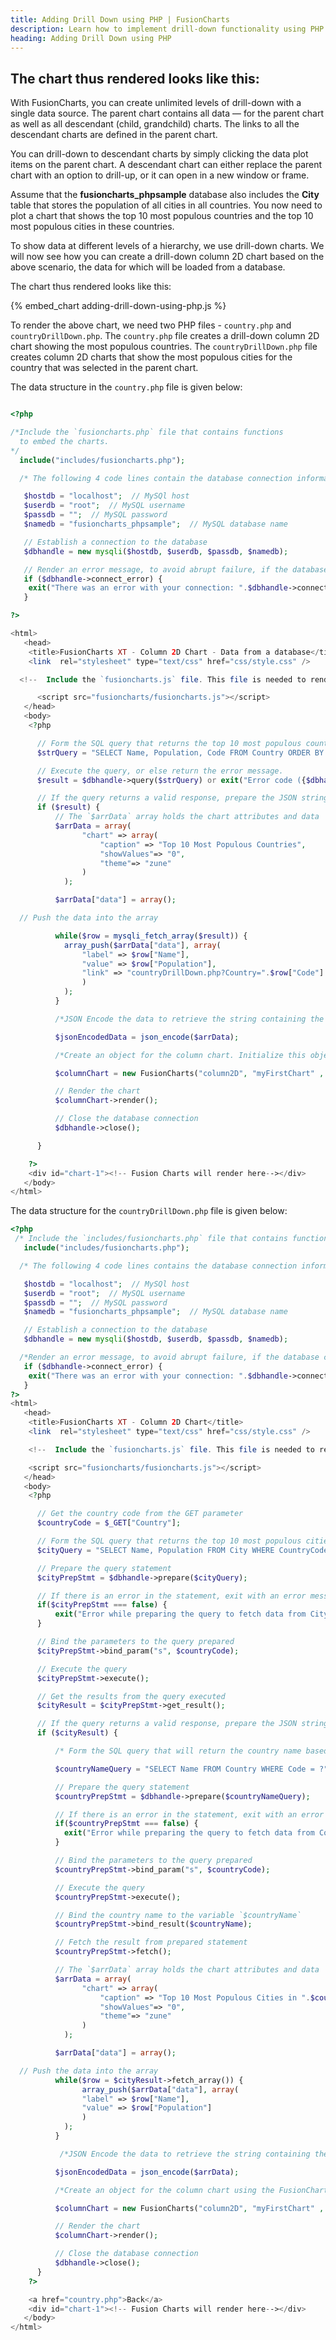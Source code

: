 ```yaml
---
title: Adding Drill Down using PHP | FusionCharts
description: Learn how to implement drill-down functionality using PHP. Dive into our article for step-by-step instructions and enhance your data visualization capabilities.
heading: Adding Drill Down using PHP
---
```


## The chart thus rendered looks like this:

With FusionCharts, you can create unlimited levels of drill-down with a single data source. The parent chart contains all data — for the parent chart as well as all descendant (child, grandchild) charts. The links to all the descendant charts are defined in the parent chart.

You can drill-down to descendant charts by simply clicking the data plot items on the parent chart. A descendant chart can either replace the parent chart with an option to drill-up, or it can open in a new window or frame.

Assume that the __fusioncharts_phpsample__ database also includes the __City__ table that stores the population of all cities in all countries. You now need to plot a chart that shows the top 10 most populous countries and the top 10 most populous cities in these countries.

To show data at different levels of a hierarchy, we use drill-down charts. We will now see how you can create a drill-down column 2D chart based on the above scenario, the data for which will be loaded from a database.

The chart thus rendered looks like this:

{% embed_chart adding-drill-down-using-php.js %}

To render the above chart, we need two PHP files - `country.php` and `countryDrillDown.php`. The `country.php` file creates a drill-down column 2D chart showing the most populous countries. The `countryDrillDown.php` file creates column 2D charts that show the most populous cities for the country that was selected in the parent chart.

The data structure in the `country.php` file is given below:

```php

<?php

/*Include the `fusioncharts.php` file that contains functions
  to embed the charts.
*/
  include("includes/fusioncharts.php");

  /* The following 4 code lines contain the database connection information. Alternatively, you can move these code lines to a separate file and include the file here. You can also modify this code based on your database connection.   */

   $hostdb = "localhost";  // MySQl host
   $userdb = "root";  // MySQL username
   $passdb = "";  // MySQL password
   $namedb = "fusioncharts_phpsample";  // MySQL database name

   // Establish a connection to the database
   $dbhandle = new mysqli($hostdb, $userdb, $passdb, $namedb);

   // Render an error message, to avoid abrupt failure, if the database connection parameters are incorrect
   if ($dbhandle->connect_error) {
    exit("There was an error with your connection: ".$dbhandle->connect_error);
   }

?>

<html>
   <head>
    <title>FusionCharts XT - Column 2D Chart - Data from a database</title>
    <link  rel="stylesheet" type="text/css" href="css/style.css" />

  <!--  Include the `fusioncharts.js` file. This file is needed to render the chart. Ensure that the path to this JS file is correct. Otherwise, it may lead to JavaScript errors. -->

      <script src="fusioncharts/fusioncharts.js"></script>
   </head>
   <body>
    <?php

      // Form the SQL query that returns the top 10 most populous countries
      $strQuery = "SELECT Name, Population, Code FROM Country ORDER BY Population DESC LIMIT 10";

      // Execute the query, or else return the error message.
      $result = $dbhandle->query($strQuery) or exit("Error code ({$dbhandle->errno}): {$dbhandle->error}");

      // If the query returns a valid response, prepare the JSON string
      if ($result) {
          // The `$arrData` array holds the chart attributes and data
          $arrData = array(
                "chart" => array(
                    "caption" => "Top 10 Most Populous Countries",
                    "showValues"=> "0",
                    "theme"=> "zune"
                )
            );

          $arrData["data"] = array();

  // Push the data into the array

          while($row = mysqli_fetch_array($result)) {
            array_push($arrData["data"], array(
                "label" => $row["Name"],
                "value" => $row["Population"],
                "link" => "countryDrillDown.php?Country=".$row["Code"]
                )
            );
          }

          /*JSON Encode the data to retrieve the string containing the JSON representation of the data in the array. */

          $jsonEncodedData = json_encode($arrData);

          /*Create an object for the column chart. Initialize this object using the FusionCharts PHP class constructor. The constructor is used to initialize the chart type, chart id, width, height, the div id of the chart container, the data format, and the data source. */

          $columnChart = new FusionCharts("column2D", "myFirstChart" , 600, 300, "chart-1", "json", $jsonEncodedData);

          // Render the chart
          $columnChart->render();

          // Close the database connection
          $dbhandle->close();

      }

    ?>
    <div id="chart-1"><!-- Fusion Charts will render here--></div>
   </body>
</html>

```

The data structure for the `countryDrillDown.php` file is given below:

```php
<?php
 /* Include the `includes/fusioncharts.php` file that contains functions to embed the charts.*/
   include("includes/fusioncharts.php");

  /* The following 4 code lines contains the database connection information. Alternatively, you can move these code lines to a separate file and include the file here. You can also modify this code based on your database connection.   */

   $hostdb = "localhost";  // MySQl host
   $userdb = "root";  // MySQL username
   $passdb = "";  // MySQL password
   $namedb = "fusioncharts_phpsample";  // MySQL database name

   // Establish a connection to the database
   $dbhandle = new mysqli($hostdb, $userdb, $passdb, $namedb);

  /*Render an error message, to avoid abrupt failure, if the database connection parameters are incorrect */
   if ($dbhandle->connect_error) {
    exit("There was an error with your connection: ".$dbhandle->connect_error);
   }
?>
<html>
   <head>
    <title>FusionCharts XT - Column 2D Chart</title>
    <link  rel="stylesheet" type="text/css" href="css/style.css" />

    <!--  Include the `fusioncharts.js` file. This file is needed to render the chart. Ensure that the path to this JS file is correct. Otherwise, it may lead to JavaScript errors. -->

    <script src="fusioncharts/fusioncharts.js"></script>
   </head>
   <body>
    <?php

      // Get the country code from the GET parameter
      $countryCode = $_GET["Country"];

      // Form the SQL query that returns the top 10 most populous cities in the selected country
      $cityQuery = "SELECT Name, Population FROM City WHERE CountryCode = ? ORDER BY Population DESC LIMIT 10";

      // Prepare the query statement
      $cityPrepStmt = $dbhandle->prepare($cityQuery);

      // If there is an error in the statement, exit with an error message
      if($cityPrepStmt === false) {
          exit("Error while preparing the query to fetch data from City Table. ".$dbhandle->error);
      }

      // Bind the parameters to the query prepared
      $cityPrepStmt->bind_param("s", $countryCode);

      // Execute the query
      $cityPrepStmt->execute();

      // Get the results from the query executed
      $cityResult = $cityPrepStmt->get_result();

      // If the query returns a valid response, prepare the JSON string
      if ($cityResult) {

          /* Form the SQL query that will return the country name based on the country code. The result of the above query contains only the country code. The country name is needed to be rendered as a caption for the chart that shows the 10 most populous cities */

          $countryNameQuery = "SELECT Name FROM Country WHERE Code = ?";

          // Prepare the query statement
          $countryPrepStmt = $dbhandle->prepare($countryNameQuery);

          // If there is an error in the statement, exit with an error message
          if($countryPrepStmt === false) {
            exit("Error while preparing the query to fetch data from Country Table. ".$dbhandle->error);
          }

          // Bind the parameters to the query prepared
          $countryPrepStmt->bind_param("s", $countryCode);

          // Execute the query
          $countryPrepStmt->execute();

          // Bind the country name to the variable `$countryName`
          $countryPrepStmt->bind_result($countryName);

          // Fetch the result from prepared statement
          $countryPrepStmt->fetch();

          // The `$arrData` array holds the chart attributes and data
          $arrData = array(
                "chart" => array(
                    "caption" => "Top 10 Most Populous Cities in ".$countryName,
                    "showValues"=> "0",
                    "theme"=> "zune"
                )
            );

          $arrData["data"] = array();

  // Push the data into the array
          while($row = $cityResult->fetch_array()) {
                array_push($arrData["data"], array(
                "label" => $row["Name"],
                "value" => $row["Population"]
                )
            );
          }

           /*JSON Encode the data to retrieve the string containing the JSON representation of the data in the array. */

          $jsonEncodedData = json_encode($arrData);

          /*Create an object for the column chart using the FusionCharts PHP class constructor. Syntax for the constructor is `FusionCharts("type of chart", "unique chart id", "width of chart", "height of chart", "div id to render the chart", "data format", "data source")`.*/

          $columnChart = new FusionCharts("column2D", "myFirstChart" , 600, 300, "chart-1", "json", $jsonEncodedData);

          // Render the chart
          $columnChart->render();

          // Close the database connection
          $dbhandle->close();
      }
    ?>

    <a href="country.php">Back</a>
    <div id="chart-1"><!-- Fusion Charts will render here--></div>
   </body>
</html>
```
